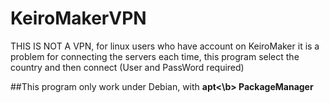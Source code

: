 # KeiroMakerVPN
THIS IS NOT A VPN, for linux users who have account on KeiroMaker it is a problem for connecting the servers each time, this program select the country and then connect (User and PassWord required)

##This program only work under Debian, with <b>apt<\b> PackageManager
